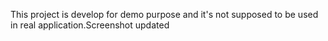 This project is develop for demo purpose and it's not supposed to be used in real application.Screenshot updated
